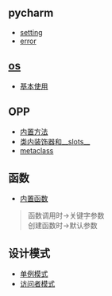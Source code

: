 ## pycharm
+ [setting](../doc/pycharm_setting.md)  
+ [error](../doc/pycharm_error.md)

## [os](./my_02_os)

+ [基本使用](./my_02_os/00_basic.py)

## OPP
+ [内置方法](./my_03_OOP/00_magic.py)
+ [类内装饰器和__slots__](./my_03_OOP/01_class_decorator.py)
+ [metaclass](./my_03_OOP/02_metaclass.py)

## 函数

+ [内置函数](./my_07_function)
> 函数调用时->关键字参数  
> 创建函数时->默认参数

## 设计模式
+ [单例模式]()
+ [访问者模式]()
